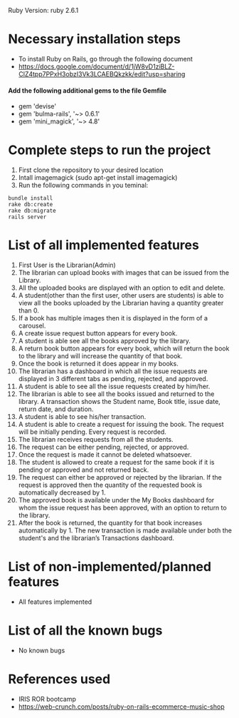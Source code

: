Ruby Version: ruby 2.6.1
# Necessary installation steps
- To install Ruby on Rails, go through the following document
- https://docs.google.com/document/d/1jW8vD1ziBLZ-ClZ4tpp7PPxH3obzI3Vk3LCAEBQkzkk/edit?usp=sharing
#### Add the following additional gems to the file Gemfile
- gem 'devise'
- gem 'bulma-rails', '~> 0.6.1'
- gem 'mini_magick', '~> 4.8'
# Complete steps to run the project
1. First clone the repository to your desired location
2. Intall imagemagick (sudo apt-get install imagemagick)
2. Run the following commands in you teminal:
```
bundle install
rake db:create
rake db:migrate
rails server
```
# List of all implemented features
1. First User is the Librarian(Admin)
2. The librarian can upload books with images that can be issued from the Library.
3. All the uploaded books are displayed with an option to edit and delete.
4. A student(other than the first user, other users are students) is able to view all the books uploaded by the Librarian having a quantity greater than 0.
5. If a book has multiple images then it is displayed in the form of a carousel.
5. A create issue request button appears for every book.
6. A student is able see all the books approved by the library.
7. A return book button appears for every book, which will return the book to the library and will increase the quantity of that book.
8. Once the book is returned it does appear in my books.
9. The librarian has a dashboard in which all the issue requests are displayed in 3 different tabs as pending, rejected, and approved.
10. A student is able to see all the issue requests created by him/her.
11. The librarian is able to see all the books issued and returned to the library. A transaction shows the Student name, Book title, issue date, return date, and duration.
12. A student is able to see his/her transaction. 
13. A student is able to create a request for issuing the book. The request will be initially pending. Every request is recorded.
14. The librarian receives requests from all the students.
15. The request can be either pending, rejected, or approved.
16. Once the request is made it cannot be deleted whatsoever. 
17. The student is allowed to create a request for the same book if it is pending or approved and not returned back.
18. The request can either be approved or rejected by the librarian. If the request is approved then the quantity of the requested book is automatically decreased by 1.
19. The approved book is available under the My Books dashboard for whom the issue request has been approved, with an option to return to the library.
20. After the book is returned, the quantity for that book increases automatically by 1. The new transaction is made available under both the student's and the librarian’s Transactions dashboard.



# List of non-implemented/planned features
- All features implemented
# List of all the known bugs
- No known bugs
# References used
- IRIS ROR bootcamp
- https://web-crunch.com/posts/ruby-on-rails-ecommerce-music-shop
